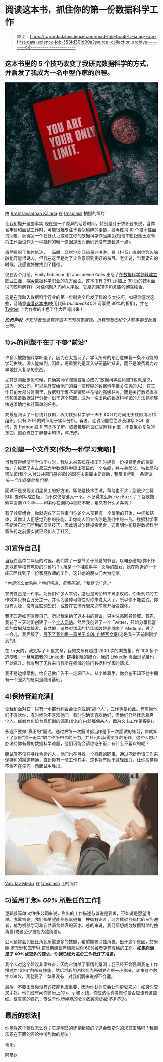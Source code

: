 # 阅读这本书，抓住你的第一份数据科学工作

> 原文：<https://towardsdatascience.com/read-this-book-to-snag-your-first-data-science-job-553fd301d00a?source=collection_archive---------44----------------------->

## 这本书里的 5 个技巧改变了我研究数据科学的方式，并启发了我成为一名中型作家的旅程。

![](img/03f6dc73a8bd146d31e116d8c84c638a.png)

由 [Rashtravardhan Kataria](https://unsplash.com/@chilledinlife?utm_source=unsplash&utm_medium=referral&utm_content=creditCopyText) 在 [Unsplash](/s/photos/book?utm_source=unsplash&utm_medium=referral&utm_content=creditCopyText) 拍摄的照片

让我们抛开这些事实:现在是一个*怪异*的活着时间。特别是对于求职者来说，当你*也*申请和面试工作时，可能很难专注于看似琐碎的事情，如再练习 10 个技术性面试问题、获得另一个在线认证或建立你的数据科学作品集(我相信中世纪国王没有将工作面试作为一种酷刑的唯一原因是因为他们还没有想到这一点)。

虽然屈服于集体低迷、一品脱一品脱地吃低热量冰淇淋、看《抖音》直到你的头脑融化可能很诱人，但我在这里是为了让你意识到更好的东西。老实说，当我读它的时候，我感觉好像找到了捷径。

仅在两个月前，Emily Robinson 和 Jacqueline Nolis 出版了[在数据科学领域建立职业生涯](https://www.manning.com/books/build-a-career-in-data-science)，探索数据科学职业的方方面面。这本书有 281 页(加上 30 页的技术面试问题和解释)，对任何刚入门的人来说，它是实践知识和灵感的彻底结合。

这是在我踏入数据科学行业的第一步时完全启发了我的 5 大技巧。如果你喜欢这些，请随意[查看这本书](https://www.manning.com/books/build-a-career-in-data-science)(使用代码 *buildbook40%* 可享受 40%的折扣)，并在 [Twitter](https://twitter.com/home) 上为作者的出色工作大声喊出来！

***免责声明:*** *不知作者也没有靠这本书的销售赚钱。所有的想法和个人轶事都是我自己的。*

## 1)✂️的问题不在于不够“前沿”

许多人被数据科学吓退了，因为它太宽泛了，学习所有的东西意味着一条不可能的学习曲线。没人能做到。因此，更重要的是深入钻研基础知识，而不是浪费精力过早地投入复杂的东西。

尤其是刚起步的时候，你确实*而不是*需要担心成为“数据科学独角兽”(也就是说，进入一家公司，可以执行交给他们的每一项模糊的数据科学相关任务的人)。在工作日的大部分时间里，数据科学家*不是*做那些花哨的高级任务，而是执行数据库查询和准备数据进行分析。出于这个原因，成为一名出色的数据科学家的方法是能够快速准确地执行简单的任务。

我最近阅读了一份统计数据，表明数据科学家一天中 80%的时间用于数据清理和组织，只有 20%的时间用于实际分析。再者，面试问题往往涉及编写 SQL 查询，对 Python 或 R 有基本了解，或者能够向面试官解释 p 值；不要担心复杂的东西，担心真正了解基本知识，*真正*好。

## 2)创建一个文件夹(作为一种学习策略)📝

当我获得经济学学位毕业时，我从未被告知在找工作时拥有一份投资组合的重要性。在接受了弗吉尼亚大学数据科学硕士项目的一个名额，并与美联储、特勤局和司法部(我个人对公共部门感兴趣)的潜在未来雇主交谈后，我反复听到一条建议:*带一个作品集给我们看。*

面试不是发现全明星员工的好方法。即使是技术面试，帮助也不大；您很少会将 SQL 查询写成白板，而不仅仅是键入一个。不记得怎么解 FizzBuzz 了？谷歌搜索只需要 0.2 秒——如果你在面试中回忆不起，那又有什么关系呢？

有了投资组合，你就完成了三件事:1)你的个人项目有一个清晰的开始、中间和结束，2)你让人们感觉到你的技能，3)你向人们宣传你是我们中的一员。数据科学家不断发布他们学到的交易技巧，因此通过创建投资组合，这表明你在获得数据科学家头衔之前很久就已经加入了社区。

## 3)宣传自己📰

当我在高中二年级的时候，我们做了一整节关于简爱的节目，以电影结尾(你不怀念以前学校有电影的时候吗？).简是一个相貌平平、文静的孤女，她在附近的一个庄园里找到了一份家庭教师的工作，这让她的朋友们大为吃惊。

*“你是怎么做到的？他们问道，简回答道，“我登了广告。”*

宣传自己是一件事。对我们许多人来说，这也是可怕和不可思议的。你看到它的工作效率只有百万分之一，并认为这种可能性对你来说太大了，所以你不能尝试。你没有人脉，没有互联网知识，或者在它流行起来之前就开始做媒体。

我不知道如何宣传自己，所以我采纳了这本书的建议，只关注高回报领域。首先，我花了三天时间创建了一个[个人网站](https://amawest.github.io/#About)。然后我创建了一个 Twitter，开始分享我喜欢的数据科学博客。自然地，这种对博客的持续吸收将我引向了 Medium，过了一会儿，我屈服了，[写下了我的第一篇关于 SQL 的博客文章](https://medium.com/swlh/basic-sql-ranking-best-cities-for-avocado-lovers-f4813e2f012)(这是我三天前刚刚学到的)。

在 15 天内，我又写了 5 篇文章，我的文章有超过 2500 次的浏览量，有 100 多个追随者。一旦我把我的 [LinkedIn](https://www.linkedin.com/in/amanda-west123/) 链接到我的媒介，我的 LinkedIn 页面浏览量也开始飙升。我收到了无数来自我所在领域的热门数据科学家的请求。

我不是边缘案例，给自己做广告不一定要吓人。从小处着手，你会在不知不觉中拥有一个强大的忠实追随者基础。

## 4)保持管道充满🚰

让我们面对它；只有一小部分约会会让你找到“那个人”，工作也是如此。有时候他们不喜欢你，有时候你不喜欢他们。有时你确实喜欢他们，但他们仍然挂念着另一个人，或者有你没有意识到的偏见(比如在内部雇佣某人，因为文书工作更容易)。

永远不要做“真正的”面试。通过把每一次面试都当作是下一次面试的练习，你就卸下了那份“独一无二”的工作所带来的压力，并且可以获得更多的乐趣。这些人想尽办法给你有趣的数据科学难题，他们可能会请你吃午饭，有什么不喜欢的呢？

面试官不仅在寻找合适的人，他们也在寻找一个有趣的同事。通过不断申请工作来保持你的渠道畅通，直到你有一份工作在手，这也将有助于减轻压力，让你感觉你不得不在任何一场面试中胜出。

![](img/ad634c491b6da3ffd8f07b59bc3f2fee.png)

[Van Tay Media](https://unsplash.com/@vantaymedia?utm_source=unsplash&utm_medium=referral&utm_content=creditCopyText) 在 [Unsplash](/s/photos/interview?utm_source=unsplash&utm_medium=referral&utm_content=creditCopyText) 上的照片

## 5)适用于您≥ *60%* 所胜任的工作💼

逻辑很简单:对许多公司来说，列出的工作描述与其说是要求，不如说是愿望清单。我敢肯定，我们都希望能熟练掌握每一种编程语言，成为数据可视化的主沟通者，成为机器学习和自然语言处理的天才。总的来说，我们都想成为数据科学的独角兽(或者至少被视为独角兽)。

公司通常会列出比角色所需更多的技能，希望能吸引独角兽。出于这个原因，艾米丽·罗宾逊和杰奎琳·诺里斯建议申请那些你 60%或者更有资格的工作。**如果你满足了 60%或更多的要求，你就已经为这份工作做好了准备。**

我个人对这个建议非常兴奋，因为它消除了事情的猜测；我已经开始强调我在工作描述中“附带”的所有技能，然后将我的资格视为所列要点的一小部分。如果这个数字≥60%，我就要了！如果没有，对我们俩来说都不合适。

最后，不要出售你没有的技能也很重要，因为你认为它会让你更受欢迎；如果你交叉手指，他们没有问你简历上的 x、y 和 z 线，你应该认真考虑你是否应该有这些线。做真实的自己，专注于你*所拥有的令人敬畏的技能:不多不少。*

## 最后的想法🤔

你觉得这个建议怎么样？它是明显的还是新颖的？这会改变你的求职策略吗？我很乐意在下面的评论中听到你的想法！

谢谢，

阿曼达